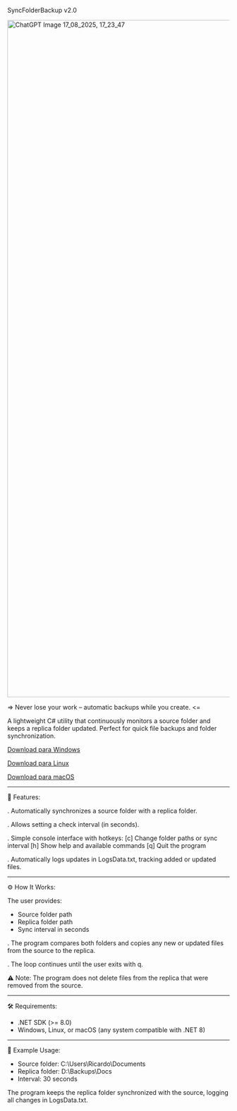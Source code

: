 SyncFolderBackup v2.0

<img width="1024" height="1536" alt="ChatGPT Image 17_08_2025, 17_23_47" src="https://github.com/user-attachments/assets/fa907801-5c2f-4256-9927-b9c5b615d8e3" />

 => Never lose your work – automatic backups while you create. <=

A lightweight C# utility that continuously monitors a source folder and keeps a replica folder updated. Perfect for quick file backups and folder synchronization.

[Download para Windows](https://github.com/PardoTech/SyncFolderBackup-v2.0/raw/main/SyncFolderBackupv2.0_win(x64).rar)

[Download para Linux](https://github.com/PardoTech/SyncFolderBackup-v2.0/raw/main/SyncFolderBackupv2.0_linux(x64).rar)

[Download para macOS](https://github.com/PardoTech/SyncFolderBackup-v2.0/raw/main/SyncFolderBackupv2.0_osx(x64).rar)

---------------------------------------------------------------------------------------------------------------------------------------------------------------------

🚀 Features:

. Automatically synchronizes a source folder with a replica folder.

. Allows setting a check interval (in seconds).

. Simple console interface with hotkeys:
[c] Change folder paths or sync interval
[h] Show help and available commands
[q] Quit the program

. Automatically logs updates in LogsData.txt, tracking added or updated files.

---------------------------------------------------------------------------------------------------------------------------------------------------------------------

⚙️ How It Works:

The user provides:
 - Source folder path
 - Replica folder path
 - Sync interval in seconds

. The program compares both folders and copies any new or updated files from the source to the replica.

. The loop continues until the user exits with q.

⚠️ Note: The program does not delete files from the replica that were removed from the source.

---------------------------------------------------------------------------------------------------------------------------------------------------------------------

🛠️ Requirements:
 - .NET SDK (>= 8.0)
 - Windows, Linux, or macOS (any system compatible with .NET 8)

---------------------------------------------------------------------------------------------------------------------------------------------------------------------

📂 Example Usage:
 - Source folder: C:\Users\Ricardo\Documents
 - Replica folder: D:\Backups\Docs
 - Interval: 30 seconds

The program keeps the replica folder synchronized with the source, logging all changes in LogsData.txt.
